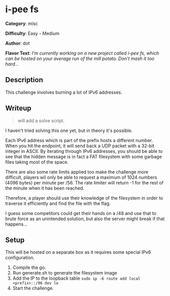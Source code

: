 # i-pee fs

**Category**: misc

**Difficulty**: Easy - Medium

**Author**: dot

**Flavor Text**: _I'm currently working on a new project called i-pee fs, which can be hosted on your average run of the mill potato. Don't mash it too hard..._

## Description
This challenge involves burning a lot of IPv6 addresses.

## Writeup
> will add a solve script.

I haven't tried solving this one yet, but in theory it's possible.

Each IPv6 address which is part of the prefix hosts a different number. When you hit the endpoint, it will send back a UDP packet with
a 32-bit integer in ASCII. By iterating through IPv6 addresses, you should be able to see that the hidden message is in fact a FAT
filesystem with some garbage files taking most of the space.

There are also some rate limits applied too make the challenge more difficult, players wil only be able to request a maximum of 1024
numbers (4096 bytes) per minute per /56. The rate limiter will return -1 for the rest of the minute when it has been reached.

Therefore, a player should use their knowledge of the filesystem in order to traverse it efficiently and find the file with the flag.

I guess some competitors could get their hands on a /48 and use that to brute force as an unintended solution, but also the server
might break if that happens...


## Setup
This will be hosted on a separate box as it requires some special IPv6 configuration.

1. Compile the go.
2. Run generate.sh to generate the filesystem image
3. Add the IP to the loopback table `sudo ip -6 route add local <prefix>::/96 dev lo`
4. Start the challenge.
